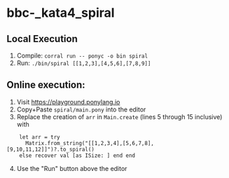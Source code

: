 # bbc-_kata4_spiral

## Local Execution
1. Compile: `corral run -- ponyc -o bin spiral`
2. Run: `./bin/spiral [[1,2,3],[4,5,6],[7,8,9]]`

## Online execution:
1. Visit https://playground.ponylang.io
2. Copy+Paste `spiral/main.pony` into the editor
3. Replace the creation of `arr` in `Main.create` (lines 5 through 15 inclusive) with
```ponylang
    let arr = try
      Matrix.from_string("[[1,2,3,4],[5,6,7,8],[9,10,11,12]]")?.to_spiral()
    else recover val [as ISize: ] end end
```
4. Use the "Run" button above the editor
